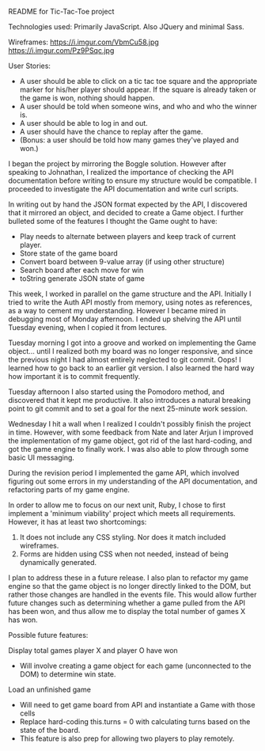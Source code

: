 README for Tic-Tac-Toe project

Technologies used:
Primarily JavaScript. Also JQuery and minimal Sass.

Wireframes:
https://i.imgur.com/VbmCu58.jpg
https://i.imgur.com/Pz9PSqc.jpg

User Stories:
-  A user should be able to click on a tic tac toe square and the appropriate marker for his/her player should appear. If the square is already taken or the game is won, nothing should happen.
- A user should be told when someone wins, and who and who the winner is.
- A user should be able to log in and out.
- A user should have the chance to replay after the game.
- (Bonus: a user should be told how many games they've played and won.)

I began the project by mirroring the Boggle solution. However after speaking to Johnathan, I realized the importance of checking the API documentation before writing to ensure my structure would be compatible. I proceeded to investigate the API documentation and write curl scripts.

In writing out by hand the JSON format expected by the API, I discovered that it mirrored an object, and decided to create a Game object. I further bulleted some of the features I thought the Game ought to have:
- Play needs to alternate between players and keep track of current player.
- Store state of the game board
- Convert board between 9-value array (if using other structure)
- Search board after each move for win
- toString generate JSON state of game

This week, I worked in parallel on the game structure and the API. Initially I tried to write the Auth API mostly from memory, using notes as references, as a way to cement my understanding. However I became mired in debugging most of Monday afternoon. I ended up shelving the API until Tuesday evening, when I copied it from lectures.

Tuesday morning I got into a groove and worked on implementing the Game object... until I realized both my board was no longer responsive, and since the previous night I had almost entirely neglected to git commit. Oops! I learned how to go back to an earlier git version. I also learned the hard way how important it is to commit frequently.

Tuesday afternoon I also started using the Pomodoro method, and discovered that it kept me productive. It also introduces a natural breaking point to git commit and to set a goal for the next 25-minute work session.

Wednesday I hit a wall when I realized I couldn't possibly finish the project in time. However, with some feedback from Nate and later Arjun I improved the implementation of my game object, got rid of the last hard-coding, and got the game engine to finally work. I was also able to plow through some basic UI messaging.

During the revision period I implemented the game API, which involved figuring out some errors in my understanding of the API documentation, and refactoring parts of my game engine.

In order to allow me to focus on our next unit, Ruby, I chose to first implement a 'minimum viability' project which meets all requirements. However, it has at least two shortcomings: 
1. It does not include any CSS styling. Nor does it match included wireframes.
2. Forms are hidden using CSS when not needed, instead of being dynamically generated.

I plan to address these in a future release. I also plan to refactor my game engine so that the game object is no longer directly linked to the DOM, but rather those changes are handled in the events file. This would allow further future changes such as determining whether a game pulled from the API has been won, and thus allow me to display the total number of games X has won.


Possible future features:

Display total games player X and player O have won
- Will involve creating a game object for each game (unconnected to the DOM) to determine win state.

Load an unfinished game
- Will need to get game board from API and instantiate a Game with those cells
- Replace hard-coding this.turns = 0 with calculating turns based on the state of the board.
- This feature is also prep for allowing two players to play remotely.

